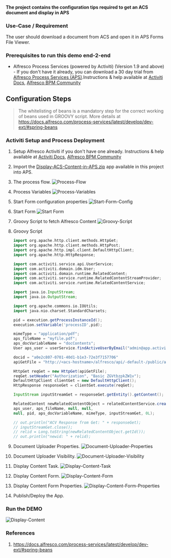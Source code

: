 #### The project contains the configuration tips required to get an ACS document and display in APS

### Use-Case / Requirement

The user should download a document from ACS and open it in APS Forms File Viewer.

### Prerequisites to run this demo end-2-end

* Alfresco Process Services (powered by Activiti) (Version 1.9 and above) - If you don't have it already, you can download a 30 day trial from [Alfresco Process Services (APS)](https://www.alfresco.com/products/business-process-management/alfresco-activiti).Instructions & help available at [Activiti Docs](http://docs.alfresco.com/activiti/docs/), [Alfresco BPM Community](https://community.alfresco.com/community/bpm)

## Configuration Steps

> The whitelisting of beans is a mandatory step for the correct working of beans used in GROOVY script. More details at <https://docs.alfresco.com/process-services/latest/develop/dev-ext/#spring-beans>

### Activiti Setup and Process Deployment

1. Setup Alfresco Activiti if you don't have one already. Instructions & help available at [Activiti Docs](http://docs.alfresco.com/activiti/docs/), [Alfresco BPM Community](https://community.alfresco.com/community/bpm)
2. Import the [Display-ACS-Content-in-APS.zip](assets/Display-ACS-Content-in-APS.zip) app available in this project into APS.
3. The process flow.  ![Process-Flow](assets/1.png)
4. Process Variables ![Process-Variables](assets/3.png)
4. Start Form configuration properties ![Start-Form-Config](assets/2.png)
5. Start Form ![Start Form](assets/5.png)
6. Groovy Script to fetch Alfresco Content ![Groovy-Script](assets/4.png)
10. Groovy Script

    ``` groovy
    import org.apache.http.client.methods.HttpGet;
    import org.apache.http.client.methods.HttpPost;
    import org.apache.http.impl.client.DefaultHttpClient;
    import org.apache.http.HttpResponse;

    import com.activiti.service.api.UserService;
    import com.activiti.domain.idm.User;
    import com.activiti.domain.runtime.RelatedContent;
    import com.activiti.service.runtime.RelatedContentStreamProvider;
    import com.activiti.service.runtime.RelatedContentService;

    import java.io.InputStream;
    import java.io.OutputStream;

    import org.apache.commons.io.IOUtils;
    import java.nio.charset.StandardCharsets;

    pid = execution.getProcessInstanceId();
    execution.setVariable('processID',pid);

    mimeType = "application/pdf";
    aps_fileName = "myfile.pdf"; 
    aps_docVariableName = "docContents"; 
    User aps_user = userService.findActiveUserByEmail("admin@app.activiti.com");  // This could be any user with the rights to create APS variables.

    docid = "a0e2c807-0701-40d1-b1e3-72e3f7157706"
    apiGetFile = "http://<acs-hostname>/alfresco/api/-default-/public/alfresco/versions/1/nodes/" + docid + "/content?attachment=true"

    HttpGet reqGet = new HttpGet(apiGetFile);
    reqGet.setHeader("Authorization", "Basic ZGVtbzpkZW1v"); 
    DefaultHttpClient clientGet = new DefaultHttpClient();
    HttpResponse responseGet = clientGet.execute(reqGet);

    InputStream inputStreamGet = responseGet.getEntity().getContent();

    RelatedContent newRelatedContentObject = relatedContentService.createRelatedContent(
    aps_user, aps_fileName, null, null,
    null, pid, aps_docVariableName, mimeType, inputStreamGet, 0L);

    // out.println("ACV Response from Get: " + responseGet);
    // inputStreamGet.close();
    // relid = Long.toString(newRelatedContentObject.getId());
    // out.println("newid: " + relid);

    ```

7. Document Uploader Properties.  ![Document-Uploader-Properties](assets/6.png)
7. Document Uploader Visibility.  ![Document-Uploader-Visibility](assets/7.png)
8. Display Content Task. ![Display-Content-Task](assets/8.png)
8. Display Content Form. ![Display-Content-Form](assets/9.png)
8. Display Content Form Properties. ![Display-Content-Form-Properties](assets/8.png)
11. Publish/Deploy the App.

### Run the DEMO

![Display-Content](assets/11.png)

### References

1. <https://docs.alfresco.com/process-services/latest/develop/dev-ext/#spring-beans>
